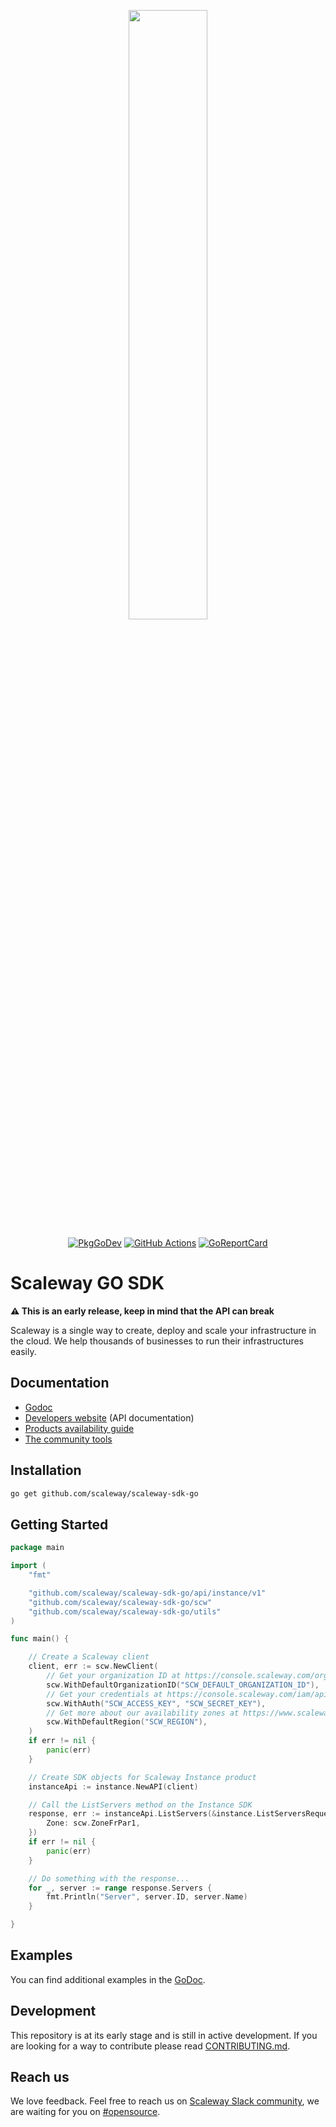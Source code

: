 <p align="center"><img width="50%" src="docs/static_files/sdk-artwork.png" /></p>

<p align="center">
  <a href="https://pkg.go.dev/github.com/scaleway/scaleway-sdk-go?tab=doc"><img src="https://pkg.go.dev/badge/github.com/scaleway/scaleway-sdk-go/" alt="PkgGoDev"></a>
  <a href="https://github.com/scaleway/scaleway-sdk-go/actions?query=workflow%3Apull-request"><img src="https://github.com/scaleway/scaleway-sdk-go/workflows/pull-request/badge.svg" alt="GitHub Actions" /></a>
  <a href="https://goreportcard.com/report/github.com/scaleway/scaleway-sdk-go"><img src="https://goreportcard.com/badge/scaleway/scaleway-sdk-go" alt="GoReportCard" /></a>
</p>

# Scaleway GO SDK

**:warning: This is an early release, keep in mind that the API can break**

Scaleway is a single way to create, deploy and scale your infrastructure in the cloud. We help thousands of businesses to run their infrastructures easily.

## Documentation

- [Godoc](https://pkg.go.dev/github.com/scaleway/scaleway-sdk-go?tab=doc)
- [Developers website](https://developers.scaleway.com) (API documentation)
- [Products availability guide](https://www.scaleway.com/en/docs/console/my-account/reference-content/products-availability/)
- [The community tools](https://developers.scaleway.com/en/community-tools/#official-repos)

## Installation

```bash
go get github.com/scaleway/scaleway-sdk-go
```

## Getting Started

```go
package main

import (
	"fmt"

	"github.com/scaleway/scaleway-sdk-go/api/instance/v1"
	"github.com/scaleway/scaleway-sdk-go/scw"
	"github.com/scaleway/scaleway-sdk-go/utils"
)

func main() {

	// Create a Scaleway client
	client, err := scw.NewClient(
		// Get your organization ID at https://console.scaleway.com/organization/settings
		scw.WithDefaultOrganizationID("SCW_DEFAULT_ORGANIZATION_ID"),
		// Get your credentials at https://console.scaleway.com/iam/api-keys
		scw.WithAuth("SCW_ACCESS_KEY", "SCW_SECRET_KEY"),
		// Get more about our availability zones at https://www.scaleway.com/en/docs/console/my-account/reference-content/products-availability/
		scw.WithDefaultRegion("SCW_REGION"),
	)
	if err != nil {
		panic(err)
	}

	// Create SDK objects for Scaleway Instance product
	instanceApi := instance.NewAPI(client)

	// Call the ListServers method on the Instance SDK
	response, err := instanceApi.ListServers(&instance.ListServersRequest{
		Zone: scw.ZoneFrPar1,
	})
	if err != nil {
		panic(err)
	}

	// Do something with the response...
	for _, server := range response.Servers {
		fmt.Println("Server", server.ID, server.Name)
	}

}
```

## Examples

You can find additional examples in the [GoDoc](https://pkg.go.dev/github.com/scaleway/scaleway-sdk-go?tab=doc).

## Development

This repository is at its early stage and is still in active development.
If you are looking for a way to contribute please read [CONTRIBUTING.md](CONTRIBUTING.md).

## Reach us

We love feedback.
Feel free to reach us on [Scaleway Slack community](https://slack.scaleway.com/), we are waiting for you on [#opensource](https://scaleway-community.slack.com/app_redirect?channel=opensource).
